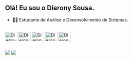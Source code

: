 ## Olá! Eu sou o Dierony Sousa.
- 👨‍💻 Estudante de Análise e Desenvolvimento de Sistemas.

<div style="display: inline_block"><br>
  <img align="center" alt="Dierony-Python" height="30" width="40" src="https://cdn.jsdelivr.net/gh/devicons/devicon/icons/python/python-original.svg" />
  <img align="center" alt="Dierony-Html5" height="30" width="40" src="https://cdn.jsdelivr.net/gh/devicons/devicon/icons/html5/html5-original.svg" />
  <img align="center" alt="Dierony-Css3" height="30" width="40" src="https://cdn.jsdelivr.net/gh/devicons/devicon/icons/css3/css3-original.svg" />
  <img align="center" alt="Dierony-Javascript" height="30" width="40" src="https://cdn.jsdelivr.net/gh/devicons/devicon/icons/javascript/javascript-original.svg" />
  <img align="center" alt="Dierony-Java" height="30" width="40" src="https://cdn.jsdelivr.net/gh/devicons/devicon/icons/java/java-original.svg" />
</div>

##

<div>
  <a href="https://twitter.com/dieronysousa" target="_blank"> <img src="https://img.shields.io/badge/Twitter-1DA1F2?style=for-the-badge&logo=twitter&logoColor=white" target="_blank"></a>
  <a href = "mailto:dieronysousa@gmail.com"> <img src="https://img.shields.io/badge/Gmail-D14836?style=for-the-badge&logo=gmail&logoColor=white" target="_blank"></a>
</div>
